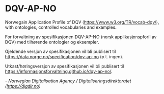 # DQV-AP-NO
Norwegain Application Profile of DQV (https://www.w3.org/TR/vocab-dqv/),  
with ontologies, controlled vocabularies and examples.

For forvaltning av spesifikasjonen DQV-AP-NO (norsk applikasjonspforil av DQV) med tilhørende ontologier og eksempler. 

Gjeldende versjon av spesifikasjonen vil bli publisert til https://data.norge.no/specification/dqv-ap-no (p.t. ingen).

Utkast/høringsversjon av spesifikasjonen vil bli publisert til https://informasjonsforvaltning.github.io/dqv-ap-no/.

\- _Norwegian Digitalisation Agency / Digitaliseringsdirektoratet (https://digdir.no)_

